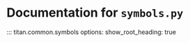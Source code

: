 # Documentation for ``symbols.py``

::: titan.common.symbols
    options:
        show_root_heading: true